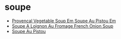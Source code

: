 # soupe

 * [Provencal Vegetable Soup Em Soupe Au Pistou Em](../../index/p/provencal-vegetable-soup-em-soupe-au-pistou-em-352831.json)
 * [Soupe A Loignon Au Fromage French Onion Soup](../../index/s/soupe-a-loignon-au-fromage-french-onion-soup-11047.json)
 * [Soupe Au Pistou](../../index/s/soupe-au-pistou-102430.json)
